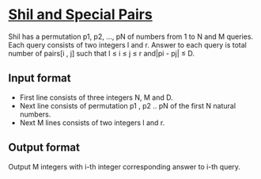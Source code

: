 # [Shil and Special Pairs][link]

Shil has a permutation p1, p2, ..., pN of numbers from 1 to N and M queries. Each query consists of two integers l and r. Answer to each query is total number of pairs[i , j] such that l ≤ i ≤ j ≤ r and|pi - pj| ≤ D.

## Input format

- First line consists of three integers N, M and D.
- Next line consists of permutation p1 , p2 .. pN of the first N natural numbers.
- Next M lines consists of two integers l and r.

## Output format

Output M integers with i-th integer corresponding answer to i-th query.

[link]: https://www.hackerearth.com/practice/data-structures/advanced-data-structures/fenwick-binary-indexed-trees/practice-problems/algorithm/shil-and-special-pairs/
